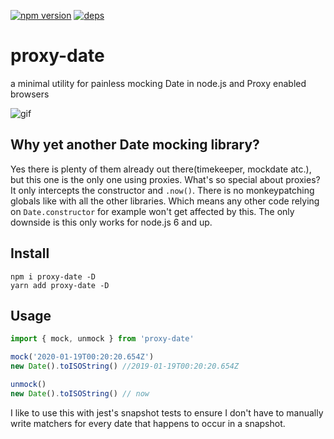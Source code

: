 [![npm version](https://badge.fury.io/js/proxy-date.svg)](https://badge.fury.io/js/proxy-date)
[![deps](https://david-dm.org/capaj/proxy-date.svg)](https://david-dm.org/capaj/proxy-date)

# proxy-date

a minimal utility for painless mocking Date in node.js and Proxy enabled browsers

![gif](https://media.giphy.com/media/l4hLT6kXPi9js7xFC/giphy.gif)

## Why yet another Date mocking library?

Yes there is plenty of them already out there(timekeeper, mockdate atc.), but this one is the only one using proxies. What's so special about proxies? It only intercepts the constructor and `.now()`. There is no monkeypatching globals like with all the other libraries. Which means any other code relying on `Date.constructor` for example won't get affected by this.
The only downside is this only works for node.js 6 and up.

## Install

```
npm i proxy-date -D
yarn add proxy-date -D
```

## Usage

```js
import { mock, unmock } from 'proxy-date'

mock('2020-01-19T00:20:20.654Z')
new Date().toISOString() //2019-01-19T00:20:20.654Z

unmock()
new Date().toISOString() // now
```

I like to use this with jest's snapshot tests to ensure I don't have to manually write matchers for every date that happens to occur in a snapshot.
